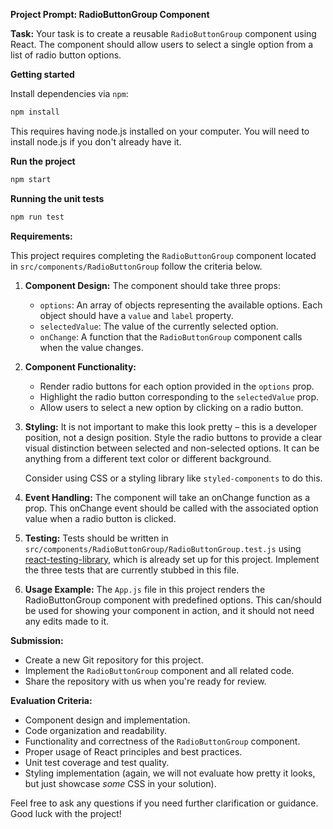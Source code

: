 **Project Prompt: RadioButtonGroup Component**

**Task:**
Your task is to create a reusable `RadioButtonGroup` component using React. The component should allow users to select a single option from a list of radio button options.

**Getting started**

Install dependencies via `npm`:

```sh
npm install
```

This requires having node.js installed on your computer. You will need to install node.js if you don't already have it.

**Run the project**

```sh
npm start
```

**Running the unit tests**

```sh
npm run test
```

**Requirements:**

This project requires completing the `RadioButtonGroup` component located in `src/components/RadioButtonGroup` follow the criteria below.

1. **Component Design:**
   The component should take three props:

   - `options`: An array of objects representing the available options. Each object should have a `value` and `label` property.
   - `selectedValue`: The value of the currently selected option.
   - `onChange`: A function that the `RadioButtonGroup` component calls when the value changes.

2. **Component Functionality:**

   - Render radio buttons for each option provided in the `options` prop.
   - Highlight the radio button corresponding to the `selectedValue` prop.
   - Allow users to select a new option by clicking on a radio button.

3. **Styling:**
   It is not important to make this look pretty – this is a developer position, not a design position. Style the radio buttons to provide a clear visual distinction between selected and non-selected options. It can be anything from a different text color or different background.

   Consider using CSS or a styling library like `styled-components` to do this.

4. **Event Handling:**
   The component will take an onChange function as a prop. This onChange event should be called with the associated option value when a radio button is clicked.

5. **Testing:**
   Tests should be written in `src/components/RadioButtonGroup/RadioButtonGroup.test.js` using [react-testing-library](https://testing-library.com/docs/react-testing-library/intro/), which is already set up for this project. Implement the three tests that are currently stubbed in this file.

6. **Usage Example:**
   The `App.js` file in this project renders the RadioButtonGroup component with predefined options. This can/should be used for showing your component in action, and it should not need any edits made to it.

**Submission:**

- Create a new Git repository for this project.
- Implement the `RadioButtonGroup` component and all related code.
- Share the repository with us when you're ready for review.

**Evaluation Criteria:**

- Component design and implementation.
- Code organization and readability.
- Functionality and correctness of the `RadioButtonGroup` component.
- Proper usage of React principles and best practices.
- Unit test coverage and test quality.
- Styling implementation (again, we will not evaluate how pretty it looks, but just showcase _some_ CSS in your solution).

Feel free to ask any questions if you need further clarification or guidance. Good luck with the project!
